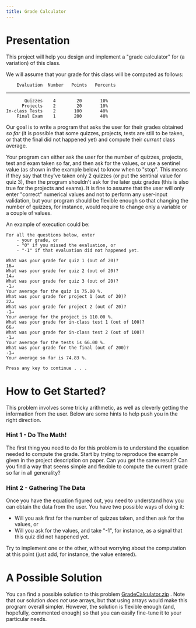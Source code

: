 ```yaml
---
title: Grade Calculator
---
```


# Presentation 

This project will help you design and implement a "grade calculator" for (a variation) of this class.

We will assume that your grade for this class will be computed as follows:

        Evaluation  Number   Points   Percents
  ---------------- -------- -------- ----------
           Quizzes    4        20       10%
          Projects    2        20       10%
    In-class Tests    2       100       40%
        Final Exam    1       200       40%

Our goal is to write a program that asks the user for their grades obtained *so far* (it is possible that some quizzes, projects, tests are still to be taken, or that the final did not happened yet) and compute their *current* class average.

Your program can either ask the user for the number of quizzes, projects, test and exam taken so far, and then ask for the values, or use a sentinel value (as shown in the example below) to know when to "stop".
This means if they say that they've taken only 2 quizzes (or put the sentinal value for quiz 3), then the program shouldn't ask for the later quiz grades (this is also true for the projects and exams).
It is fine to assume that the user will only enter "correct" numerical values and not to perform any user-input validation, but your program should be flexible enough so that changing the number of quizzes, for instance, would require to change only a variable or a couple of values.

An example of execution could be:

```{.text}
For all the questions below, enter 
    - your grade, or 
    - "0" if you missed the evaluation, or
    - "-1" if that evaluation did not happened yet.

What was your grade for quiz 1 (out of 20)?
16↵
What was your grade for quiz 2 (out of 20)?
14↵
What was your grade for quiz 3 (out of 20)?
-1↵
Your average for the quiz is 75.00 %.
What was your grade for project 1 (out of 20)? 
22↵
What was your grade for project 2 (out of 20)? 
-1↵
Your average for the project is 110.00 %.
What was your grade for in-class test 1 (out of 100)? 
66↵
What was your grade for in-class test 2 (out of 100)? 
-1↵
Your average for the tests is 66.00 %.
What was your grade for the final (out of 200)?
-1↵
Your average so far is 74.83 %.

Press any key to continue . . .
```

# How to Get Started?

This problem involves some tricky arithmetic, as well as cleverly getting the information from the user. Below are some hints to help push you in the right direction. 

### Hint 1 - Do The Math!

The first thing you need to do for this problem is to understand the equation needed to compute the grade.
Start by trying to reproduce the example given in the project description on paper.
Can you get the same result?
Can you find a way that seems simple and flexible to compute the current grade so far in all generality?

### Hint 2 - Gathering The Data

Once you have the equation figured out, you need to understand how you can obtain the data from the user.
You have two possible ways of doing it:

- Will you ask first for the number of quizzes taken, and then ask for the values, or
- Will you ask for the values, and take "-1", for instance, as a signal that this quiz did not happened yet.

Try to implement one or the other, without worrying about the computation at this point (just add, for instance, the value entered).

# A Possible Solution

You can find a possible solution to this problem [GradeCalculator.zip](https://github.com/jweeks2023/csci-1301.github.io/files/8249198/GradeCalculator.zip)
.
Note that our solution _does not_ use arrays, but that using arrays would make this program overall simpler.
However, the solution is flexible enough (and, hopefully, commented enough) so that you can easily fine-tune it to your particular needs.
